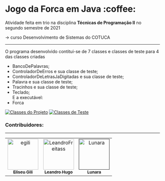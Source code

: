 <h1>Jogo da Forca em Java :coffee: </h1> 
 
Atividade feita em trio na disciplina <strong>Técnicas de Programação II</strong> 
no segundo semestre de 2021 
<p>-> curso Desenvolvimento de Sistemas do COTUCA</p>
<hr />
 <p>O programa desenvolvido contitui-se de 7 classes e classes de teste para 4 das classes criadas</p>
 <ul>
 <li>BancoDePalavras;</li>
 <li>ControladorDeErros e sua classe de teste;</li>
 <li>ControladorDeLetrasJaDigitadas e sua classe de teste;</li>
 <li>Palavra e sua classe de teste;</li>
 <li>Tracinhos e sua classe de teste;</li>
 <li>Teclado;</li>
E a executável: <li>Forca</li>
</ul>

[![Classes do Projeto](https://img.shields.io/badge/Classes_do_Projeto%20-%23323330.svg?&style=for-the-badge&logo=perfil&logoColor=black&color=f89820)](https://github.com/egili/Jogo-da-Forca-em-Java/tree/main/Classes%20do%20Projeto)
[![Classes de Teste](https://img.shields.io/badge/Classes_de_Teste%20-%23323330.svg?&style=for-the-badge&logo=perfil&logoColor=black&color=5382a1)](https://github.com/egili/Jogo-da-Forca-em-Java/tree/main/Classes%20de%20Teste)


<h3> Contribuidores: </h3>

<hr />
<table>
  <tr>
    <td align="center">
      <a href="https://github.com/egili">
        <img src="https://avatars.githubusercontent.com/u/79612701?v=4" width="100px;" alt="egili"/><br>
        <sub>
          <b>Eliseu Gili</b>
        </sub>
      </a>
    </td>
    <td align="center">
      <a href="https://github.com/LeandroFreitass">
        <img src="https://avatars.githubusercontent.com/u/48139768?v=4" width="100px;" alt="LeandroFreitass"/><br>
        <sub>
          <b>Leandro Hugo</b>
        </sub>
      </a><br>
    </td>
    <td align="center">
      <a href="">
        <img src="" width="100px;" alt="Lunara"/><br>
        <sub>
          <b>Lunara</b>
        </sub>
      </a><br>
    </td>
   </table>
